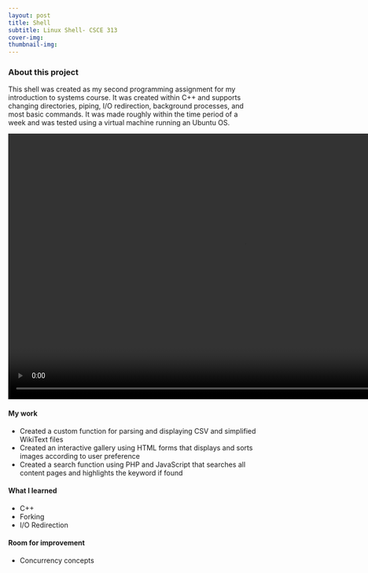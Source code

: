 ```yaml
---
layout: post
title: Shell
subtitle: Linux Shell- CSCE 313
cover-img: 
thumbnail-img: 
---
```



### About this project

This shell was created as my second programming assignment for my introduction to systems course. It was created within
C++ and supports changing directories, piping, I/O redirection, background processes, and most basic commands. It was made
roughly within the time period of a week and was tested using a virtual machine running an Ubuntu OS.

<video width="960" height="540" controls>
  <source src="video/shell_demo.mp4" type="video/mp4">
</video>

#### My work

* Created a custom function for parsing and displaying CSV and simplified WikiText files
* Created an interactive gallery using HTML forms that displays and sorts images according to user preference
* Created a search function using PHP and JavaScript that searches all content pages and highlights the keyword if found

#### What I learned

* C++
* Forking
* I/O Redirection

#### Room for improvement

* Concurrency concepts